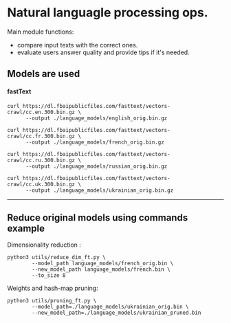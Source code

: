 # Natural languagle processing ops.

Main module functions:
- compare input texts with the correct ones.
- evaluate users answer quality and provide tips if it's needed.

## Models are used
#### fastText
```
curl https://dl.fbaipublicfiles.com/fasttext/vectors-crawl/cc.en.300.bin.gz \
      --output ./language_models/english_orig.bin.gz

curl https://dl.fbaipublicfiles.com/fasttext/vectors-crawl/cc.fr.300.bin.gz \
      --output ./language_models/french_orig.bin.gz

curl https://dl.fbaipublicfiles.com/fasttext/vectors-crawl/cc.ru.300.bin.gz \
      --output ./language_models/russian_orig.bin.gz

curl https://dl.fbaipublicfiles.com/fasttext/vectors-crawl/cc.uk.300.bin.gz \
      --output ./language_models/ukrainian_orig.bin.gz
```

***
## Reduce original models using commands example
Dimensionality reduction :
```
python3 utils/reduce_dim_ft.py \
        --model_path language_models/french_orig.bin \
        --new_model_path language_models/french.bin \
        --to_size 8
```

Weights and hash-map pruning:
```
python3 utils/pruning_ft.py \
        --model_path=./language_models/ukrainian_orig.bin \
        --new_model_path=./language_models/ukrainian_pruned.bin
```
